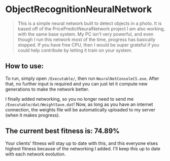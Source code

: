 # ObjectRecognitionNeuralNetwork
> This is a simple neural network built to detect objects in a photo. It is based off of the PricePredictNeuralNetwork project I am also working, with the same base system. My PC isn't very powerful, and even though I run this network most of the time, progress has basically stopped. If you have free CPU, then I would be super grateful if you could help contribute by letting it train on your system.

## How to use:
To run, simply open <code>/Executable/</code>, then run <code>NeuralNetConsoleCS.exe</code>. After that, no further input is required and you can just let it compute new generations to make the network better.

I finally added networking, so you no longer need to send me <code>/Executable/dat/WeightSave.dat</code>! Now, as long as you have an internet connection, the weights file will be automatically uploaded to my server (when it makes progress).

## The current best fitness is: <b>74.89%</b>
Your clients' fitness will stay up to date with this, and this everyone elses highest fitness because of the networking I added. I'll keep this up to date with each network evolution.
